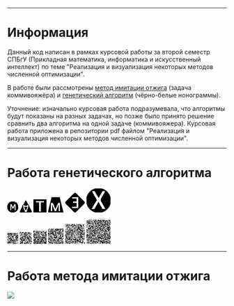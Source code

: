 ___
# Информация
Данный код написан в рамках курсовой работы за второй семестр СПБгУ (Прикладная математика, информатика и искусственный интеллект) по теме "Реализация и визуализация некоторых методов численной оптимизации".

В работе были рассмотрены [метод имитации отжига](https://ru.wikipedia.org/wiki/%D0%90%D0%BB%D0%B3%D0%BE%D1%80%D0%B8%D1%82%D0%BC_%D0%B8%D0%BC%D0%B8%D1%82%D0%B0%D1%86%D0%B8%D0%B8_%D0%BE%D1%82%D0%B6%D0%B8%D0%B3%D0%B0) (задача коммивояжёра) и [генетический алгоритм](https://ru.wikipedia.org/wiki/%D0%93%D0%B5%D0%BD%D0%B5%D1%82%D0%B8%D1%87%D0%B5%D1%81%D0%BA%D0%B8%D0%B9_%D0%B0%D0%BB%D0%B3%D0%BE%D1%80%D0%B8%D1%82%D0%BC) (чёрно-белые нонограммы).

Уточнение: изначально курсовая работа подразумевала, что алгоритмы будут показаны на разных задачах, но позже было принято решение сравнить два алгоритма на одной задаче (коммивояжера). Курсовая работа приложена в репозитории pdf файлом "Реализация и визуализация некоторых методов численной оптимизации".

___
# Работа генетического алгоритма

![](TestGen/m_m.png)
![](TestGen/A.png)
![](TestGen/T.png)
![](TestGen/M.png)
![](TestGen/E.png)
![](TestGen/X.png)

![](TestGen/Res_25x25.gif)
![](TestGen/Res_27x27.gif)
![](TestGen/Res_30x30.gif)
![](TestGen/Res_35x35.gif)
![](TestGen/Res_45x45.gif)
![](TestGen/Res_55x55.gif)

___
# Работа метода имитации отжига

![](TestAnnealing/cities_200.gif)
